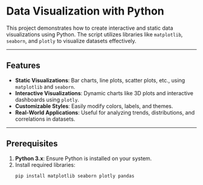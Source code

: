 # Data Visualization with Python

This project demonstrates how to create interactive and static data visualizations using Python. The script utilizes libraries like `matplotlib`, `seaborn`, and `plotly` to visualize datasets effectively.

---

## Features

- **Static Visualizations**: Bar charts, line plots, scatter plots, etc., using `matplotlib` and `seaborn`.
- **Interactive Visualizations**: Dynamic charts like 3D plots and interactive dashboards using `plotly`.
- **Customizable Styles**: Easily modify colors, labels, and themes.
- **Real-World Applications**: Useful for analyzing trends, distributions, and correlations in datasets.

---

## Prerequisites

1. **Python 3.x**: Ensure Python is installed on your system.
2. Install required libraries:
   ```bash
   pip install matplotlib seaborn plotly pandas
